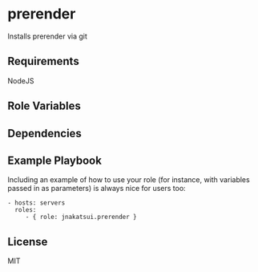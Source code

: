 prerender
=========

Installs prerender via git

Requirements
------------

NodeJS

Role Variables
--------------

Dependencies
------------


Example Playbook
----------------

Including an example of how to use your role (for instance, with variables passed in as parameters) is always nice for users too:

    - hosts: servers
      roles:
         - { role: jnakatsui.prerender }

License
-------

MIT
